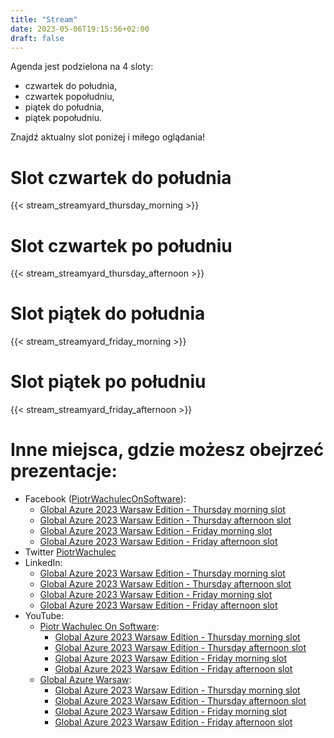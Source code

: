 ```yaml
---
title: "Stream"
date: 2023-05-06T19:15:56+02:00
draft: false
---
```


Agenda jest podzielona na 4 sloty:

- czwartek do południa,
- czwartek popołudniu,
- piątek do południa,
- piątek popołudniu.

Znajdź aktualny slot poniżej i miłego oglądania!

# Slot czwartek do południa

{{< stream_streamyard_thursday_morning >}}

# Slot czwartek po południu

{{< stream_streamyard_thursday_afternoon >}}

# Slot piątek do południa

{{< stream_streamyard_friday_morning >}}

# Slot piątek po południu

{{< stream_streamyard_friday_afternoon >}}

# Inne miejsca, gdzie możesz obejrzeć prezentacje:

- Facebook ([PiotrWachulecOnSoftware](https://www.facebook.com/PiotrWachulecOnSoftware)):
    - [Global Azure 2023 Warsaw Edition - Thursday morning slot](https://www.facebook.com/events/1410572326424032)
    - [Global Azure 2023 Warsaw Edition - Thursday afternoon slot](https://www.facebook.com/events/1010482123219116/)
    - [Global Azure 2023 Warsaw Edition - Friday morning slot](https://www.facebook.com/events/143511508582333/)
    - [Global Azure 2023 Warsaw Edition - Friday afternoon slot](https://www.facebook.com/events/546487267655147/)
- Twitter [PiotrWachulec](https://twitter.com/piotrwachulec)    
- LinkedIn:
    - [Global Azure 2023 Warsaw Edition - Thursday morning slot](https://www.linkedin.com/events/7060881523603832832/)
    - [Global Azure 2023 Warsaw Edition - Thursday afternoon slot](https://www.linkedin.com/events/7060891406487175168/)
    - [Global Azure 2023 Warsaw Edition - Friday morning slot](https://www.linkedin.com/events/7060893772036943872/)
    - [Global Azure 2023 Warsaw Edition - Friday afternoon slot](https://www.linkedin.com/events/7060899996111372288/)
- YouTube:
    - [Piotr Wachulec On Software](https://www.youtube.com/channel/UC6L70fSSgyXBscFTgCnBLWg):
        - [Global Azure 2023 Warsaw Edition - Thursday morning slot](https://youtube.com/live/u33S3GxETkY)
        - [Global Azure 2023 Warsaw Edition - Thursday afternoon slot](https://youtube.com/live/zUBCF8Kl_bM)
        - [Global Azure 2023 Warsaw Edition - Friday morning slot](https://youtube.com/live/KRzPr5VR8LY)
        - [Global Azure 2023 Warsaw Edition - Friday afternoon slot](https://youtube.com/live/Ouq-lakBCeY)
    - [Global Azure Warsaw](https://www.youtube.com/channel/UCS4gLql9d_r0VMP1FlmIHFw):
        - [Global Azure 2023 Warsaw Edition - Thursday morning slot](https://youtube.com/live/VNcuFg2ofxA)
        - [Global Azure 2023 Warsaw Edition - Thursday afternoon slot](https://youtube.com/live/XPw0JlvG5WE)
        - [Global Azure 2023 Warsaw Edition - Friday morning slot](https://youtube.com/live/r1wKNaBqm7s)
        - [Global Azure 2023 Warsaw Edition - Friday afternoon slot](https://youtube.com/live/VNcuFg2ofxA)